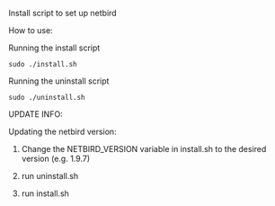 Install script to set up netbird

How to use:

Running the install script

```sudo ./install.sh```

Running the uninstall script

```sudo ./uninstall.sh```

UPDATE INFO:

Updating the netbird version:

1. Change the NETBIRD_VERSION variable in install.sh to the desired version (e.g. 1.9.7)

2. run uninstall.sh

3. run install.sh
